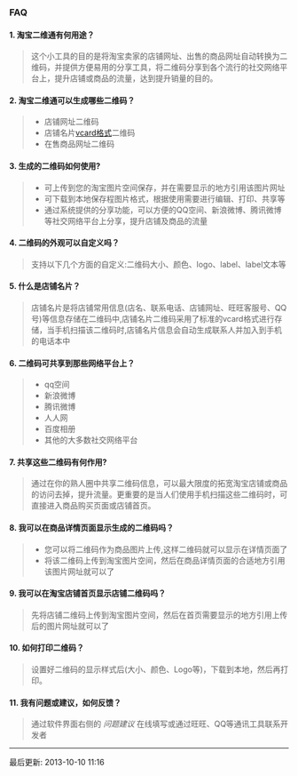 ### FAQ
#### 1. 淘宝二维通有何用途？
> 这个小工具的目的是将淘宝卖家的店铺网址、出售的商品网址自动转换为二维码，并提供方便易用的分享工具，将二维码分享到各个流行的社交网络平台上，提升店铺或商品的流量，达到提升销量的目的。

#### 2. 淘宝二维通可以生成哪些二维码？
> * 店铺网址二维码
> * 店铺名片[vcard格式](http://zh.wikipedia.org/wiki/VCard)二维码
> * 在售商品网址二维码

#### 3. 生成的二维码如何使用?
> * 可上传到您的淘宝图片空间保存，并在需要显示的地方引用该图片网址
> * 可下载到本地保存程图片格式，根据使用需要进行编辑、打印、共享等
> * 通过系统提供的分享功能，可以方便的QQ空间、新浪微博、腾讯微博等社交网络平台上分享，提升店铺及商品的流量

#### 4. 二维码的外观可以自定义吗？
> 支持以下几个方面的自定义:二维码大小、颜色、logo、label、label文本等

#### 5. 什么是店铺名片？
> 店铺名片是将店铺常用信息(店名、联系电话、店铺网址、旺旺客服号、QQ号)等信息存储在二维码中,店铺名片二维码采用了标准的vcard格式进行存储，当手机扫描该二维码时,店铺名片信息会自动生成联系人并加入到手机的电话本中

#### 6. 二维码可共享到那些网络平台上？
> * qq空间
> * 新浪微博
> * 腾讯微博
> * 人人网
> * 百度相册
> * 其他的大多数社交网络平台

#### 7. 共享这些二维码有何作用?
> 通过在你的熟人圈中共享二维码信息，可以最大限度的拓宽淘宝店铺或商品的访问去掉，提升流量。更重要的是当人们使用手机扫描这些二维码时，可直接进入商品购买页面或店铺首页。

#### 8. 我可以在商品详情页面显示生成的二维码吗？
> * 您可以将二维码作为商品图片上传,这样二维码就可以显示在详情页面了
> * 将该二维码上传到淘宝图片空间，然后在商品详情页面的合适地方引用该图片网址就可以了

#### 9. 我可以在淘宝店铺首页显示店铺二维码吗？
> 先将店铺二维码上传到淘宝图片空间，然后在首页需要显示的地方引用上传后的图片网址就可以了

#### 10. 如何打印二维码？
> 设置好二维码的显示样式后(大小、颜色、Logo等)，下载到本地，然后再打印。

#### 11. 我有问题或建议，如何反馈？
> 通过软件界面右侧的 _问题建议_ 在线填写或通过旺旺、QQ等通讯工具联系开发者

---
最后更新: 2013-10-10 11:16

